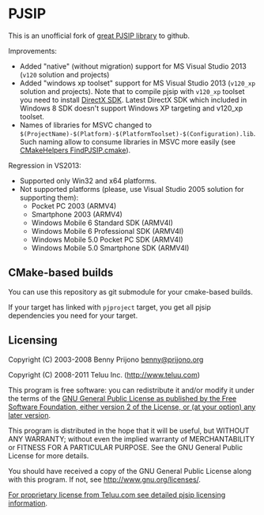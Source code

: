 PJSIP
=====

This is an unofficial fork of [great PJSIP library](http://www.pjsip.org) to github.

Improvements:

- Added "native" (without migration) support for MS Visual Studio 2013 (`v120` solution and projects)
- Added "windows xp toolset" support for MS Visual Studio 2013 (`v120_xp` solution and projects).
  Note that to compile pjsip with `v120_xp` toolset you need to install [DirectX SDK](http://www.microsoft.com/en-us/download/details.aspx?id=6812).
  Latest DirectX SDK which included in Windows 8 SDK doesn't support Windows XP targeting and v120_xp toolset.
- Names of libraries for MSVC changed to `$(ProjectName)-$(Platform)-$(PlatformToolset)-$(Configuration).lib`.
  Such naming allow to consume libraries in MSVC more easily (see [CMakeHelpers FindPJSIP.cmake](https://github.com/halex2005/CMakeHelpers/blob/master/FindPJSIP.cmake)).


Regression in VS2013:

- Supported only Win32 and x64 platforms.
- Not supported platforms (please, use Visual Studio 2005 solution for supporting them):
    - Pocket PC 2003 (ARMV4)
    - Smartphone 2003 (ARMV4)
    - Windows Mobile 6 Standard SDK (ARMV4I)
    - Windows Mobile 6 Professional SDK (ARMV4I)
    - Windows Mobile 5.0 Pocket PC SDK (ARMV4I)
    - Windows Mobile 5.0 Smartphone SDK (ARMV4I)

CMake-based builds
------------------

You can use this repository as git submodule for your cmake-based builds.

If your target has linked with `pjproject` target, you get all pjsip dependencies you need for your target.

Licensing
---------

 Copyright (C) 2003-2008 Benny Prijono <benny@prijono.org>

 Copyright (C) 2008-2011 Teluu Inc. (http://www.teluu.com)

 This program is free software: you can redistribute it and/or modify it
 under the terms of the [GNU General Public License as published by the Free
 Software Foundation, either version 2 of the License, or (at your option)
 any later version](COPYING).

 This program is distributed in the hope that it will be useful, but
 WITHOUT ANY WARRANTY; without even the implied warranty of MERCHANTABILITY
 or FITNESS FOR A PARTICULAR PURPOSE. See the GNU General Public License
 for more details.

 You should have received a copy of the GNU General Public License along
 with this program. If not, see http://www.gnu.org/licenses/.
 
 [For proprietary license from Teluu.com see detailed pjsip licensing information](http://www.pjsip.org/licensing.htm).
